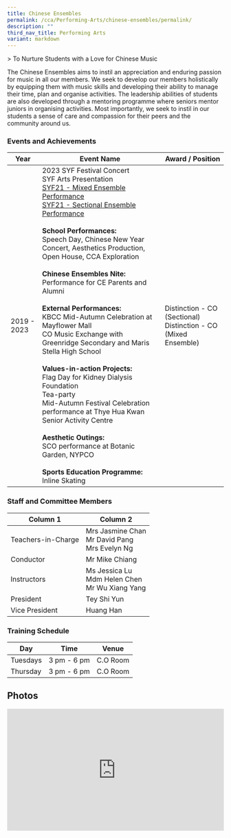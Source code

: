 ```yaml
---
title: Chinese Ensembles
permalink: /cca/Performing-Arts/chinese-ensembles/permalink/
description: ""
third_nav_title: Performing Arts
variant: markdown
---
```

&gt; To Nurture Students with a Love for Chinese Music


The Chinese Ensembles aims to instil an appreciation and enduring passion for music in all our members. We seek to develop our members holistically by equipping them with music skills and developing their ability to manage their time, plan and organise activities. The leadership abilities of students are also developed through a mentoring programme where seniors mentor juniors in organising activities. Most importantly, we seek to instil in our students a sense of care and compassion for their peers and the community around us.

### Events and Achievements



| Year | Event Name | Award / Position |
| -------- | -------- | -------- |
| 2019 - 2023  | 2023 SYF Festival Concert <br> SYF Arts Presentation <br> [SYF21 - Mixed Ensemble Performance](https://www.youtube.com/watch?v=WUGmDuuWarI) <br> [SYF21 - Sectional Ensemble Performance](https://www.youtube.com/watch?v=CUk9FP7JPf0)  <br><br> **School Performances:** <br>Speech Day, Chinese New Year Concert, Aesthetics Production, Open House, CCA Exploration  <br><br>**Chinese Ensembles Nite:**<br>Performance for CE Parents and Alumni <br><br>**External Performances:**<br>KBCC Mid-Autumn Celebration at Mayflower Mall  <br>CO Music Exchange with Greenridge Secondary and Maris Stella High School  <br><br>**Values-in-action Projects:**<br>Flag Day for Kidney Dialysis Foundation<br>Tea-party<br> Mid-Autumn Festival Celebration<br> performance at Thye Hua Kwan Senior Activity Centre<br><br> **Aesthetic Outings:**<br>SCO performance at Botanic Garden, NYPCO<br><br> **Sports Education Programme:**<br>Inline Skating     | Distinction - CO (Sectional) <br> Distinction - CO (Mixed Ensemble)     |

### Staff and Committee Members

| Column 1 | Column 2 | 
| -------- | -------- |
| Teachers-in-Charge     | Mrs Jasmine Chan <br> Mr David Pang<br> Mrs Evelyn Ng     |
| Conductor  | Mr Mike Chiang |
| Instructors | Ms Jessica Lu <br> Mdm Helen Chen <br> Mr Wu Xiang Yang |
| President | Tey Shi Yun |
| Vice President | Huang Han |

### Training Schedule

| Day | Time | Venue |
| -------- | -------- | -------- |
| Tuesdays     | 3 pm - 6 pm     | C.O Room     |
| Thursday     | 3 pm - 6 pm     | C.O Room     |


Photos
------

<div style="position:relative;width:100%;padding-bottom: 56.25%;height: 0; overflow: hidden;"><iframe style="position: absolute; top: 0; left: 0; width: 100%; height: 100%;" frameborder="0" src="https://docs.google.com/presentation/d/e/2PACX-1vSujFqRcflV52xr_q-SL7ZHkEIv-T8fReOw6oCFWoXZXmxIhGltxpn0j3W1Of4071A0J4UReg88XKo6/embed?start=false&amp;loop=false&amp;delayms=3000"></iframe></div>